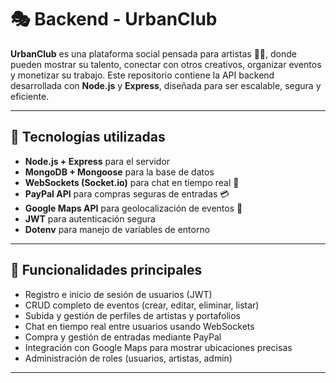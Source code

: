 # 🎭 Backend - UrbanClub

**UrbanClub** es una plataforma social pensada para artistas 🎨🎤, donde pueden mostrar su talento, conectar con otros creativos, organizar eventos y monetizar su trabajo. Este repositorio contiene la API backend desarrollada con **Node.js** y **Express**, diseñada para ser escalable, segura y eficiente.

---

## 🚀 Tecnologías utilizadas

- **Node.js + Express** para el servidor
- **MongoDB + Mongoose** para la base de datos
- **WebSockets (Socket.io)** para chat en tiempo real 💬
- **PayPal API** para compras seguras de entradas 💳
- **Google Maps API** para geolocalización de eventos 📍
- **JWT** para autenticación segura
- **Dotenv** para manejo de variables de entorno

---

## 🔧 Funcionalidades principales

- Registro e inicio de sesión de usuarios (JWT)
- CRUD completo de eventos (crear, editar, eliminar, listar)
- Subida y gestión de perfiles de artistas y portafolios
- Chat en tiempo real entre usuarios usando WebSockets
- Compra y gestión de entradas mediante PayPal
- Integración con Google Maps para mostrar ubicaciones precisas
- Administración de roles (usuarios, artistas, admin)

---
